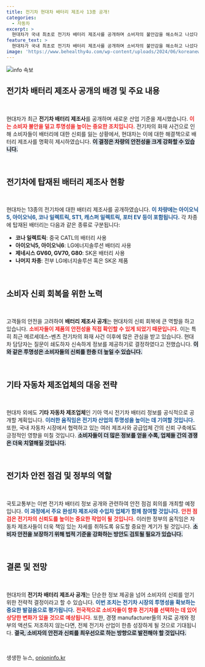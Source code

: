 ```yaml
---
title: 전기차 현대차 배터리 제조사 13종 공개!
categories:
  - 자동차
excerpt: >
  현대차가 국내 최초로 전기차 배터리 제조사를 공개하며 소비자의 불안감을 해소하고 나섰다. 최근 벤츠 전기차 화재로 촉발된 안전 우려 속에서, 현대차는 13종 전기차의 배터리 출처를 밝혔고, 기아도 곧 뒤따를 예정이다. 지금 바로 확인해보세요!
feature_text: >
  현대차가 국내 최초로 전기차 배터리 제조사를 공개하며 소비자의 불안감을 해소하고 나섰다. 최근 벤츠 전기차 화재로 촉발된 안전 우려 속에서, 현대차는 13종 전기차의 배터리 출처를 밝혔고, 기아도 곧 뒤따를 예정이다. 지금 바로 확인해보세요!
image: 'https://www.behealthy4u.com/wp-content/uploads/2024/06/koreanews.jpg'
---
```


<p><img src="https://www.behealthy4u.com/wp-content/uploads/2024/06/koreanews.jpg" alt="info 속보" /></p>

<h2 data-ke-size="size26">전기차 배터리 제조사 공개의 배경 및 주요 내용</h2>

<p data-ke-size="size16">&nbsp;</p>

<p>현대차가 최근 <strong>전기차 배터리 제조사</strong>를 공개하며 새로운 산업 기준을 제시했습니다. <b><span style="color: #ee2323;">이는 소비자 불안을 덜고 투명성을 높이는 중요한 조치입니다.</span></b> 전기차의 화재 사건으로 인해 소비자들이 배터리에 대한 신뢰를 잃는 상황에서, 현대차는 이에 대한 해결책으로 배터리 제조사를 명확히 제시하였습니다. <b><span style="background-color: #21538527;">이 결정은 차량의 안전성을 크게 강화할 수 있습니다.</span></b></p>

<p data-ke-size="size16">&nbsp;</p>

<h2 data-ke-size="size26">전기차에 탑재된 배터리 제조사 현황</h2>

<p data-ke-size="size16">&nbsp;</p>

<p>현대차는 13종의 전기차에 대한 배터리 제조사를 공개하였습니다. <b><span style="color: #1a5490;">이 차량에는 아이오닉5, 아이오닉6, 코나 일렉트릭, ST1, 캐스퍼 일렉트릭, 포터 EV 등이 포함됩니다.</span></b> 각 차종에 탑재된 배터리는 다음과 같은 종류로 구분됩니다:</p>

<ul>
<li><b>코나 일렉트릭</b>: 중국 CATL의 배터리 사용</li>
<li><b>아이오닉5, 아이오닉6</b>: LG에너지솔루션 배터리 사용</li>
<li><b>제네시스 GV60, GV70, G80</b>: SK온 배터리 사용</li>
<li><b>나머지 차종</b>: 전부 LG에너지솔루션 혹은 SK온 제품</li>
</ul>

<p data-ke-size="size16">&nbsp;</p>

<h2 data-ke-size="size26">소비자 신뢰 회복을 위한 노력</h2>

<p data-ke-size="size16">&nbsp;</p>

<p>고객들의 안전을 고려하여 <strong>배터리 제조사 공개</strong>는 현대차의 신뢰 회복에 큰 역할을 하고 있습니다. <b><span style="color: #ee2323;">소비자들이 제품의 안전성을 직접 확인할 수 있게 되었기 때문입니다.</span></b> 이는 특히 최근 메르세데스-벤츠 전기차의 화재 사건 이후에 많은 관심을 받고 있습니다. 현대차 담당자는 질문이 쇄도하자 신속하게 정보를 제공하기로 결정하였다고 전했습니다. <b><span style="background-color: #21538527;">이와 같은 투명성은 소비자들의 신뢰를 한층 더 높일 수 있습니다.</span></b></p>

<p data-ke-size="size16">&nbsp;</p>

<h2 data-ke-size="size26">기타 자동차 제조업체의 대응 전략</h2>

<p data-ke-size="size16">&nbsp;</p>

<p>현대차 외에도 <strong>기타 자동차 제조업체</strong>인 기아 역시 전기차 배터리 정보를 공식적으로 공개할 계획입니다. <b><span style="color: #1a5490;">이러한 움직임은 전기차 산업의 투명성을 높이는 데 기여할 것입니다.</span></b> 또한, 국내 자동차 시장에서 협력하고 있는 여러 제조사와 공급업체 간의 신뢰 구축에도 긍정적인 영향을 미칠 것입니다. <b><span style="background-color: #21538527;">소비자들이 더 많은 정보를 얻을 수록, 업체들 간의 경쟁은 더욱 치열해질 것입니다.</span></b></p>

<p data-ke-size="size16">&nbsp;</p>

<h2 data-ke-size="size26">전기차 안전 점검 및 정부의 역할</h2>

<p data-ke-size="size16">&nbsp;</p>

<p>국토교통부는 이번 전기차 배터리 정보 공개와 관련하여 안전 점검 회의를 개최할 예정입니다. <b><span style="color: #1a5490;">이 과정에서 주요 완성차 제조사와 수입차 업체가 함께 참여할 것입니다.</span></b> <b><span style="color: #ee2323;">안전 점검은 전기차의 신뢰도를 높이는 중요한 작업이 될 것입니다.</span></b> 이러한 정부의 움직임은 자동차 제조사들이 더욱 책임 있는 자세를 취하도록 유도할 중요한 계기가 될 것입니다. <b><span style="background-color: #21538527;">소비자 안전을 보장하기 위해 법적 기준을 강화하는 방안도 검토될 필요가 있습니다.</span></b></p>

<p data-ke-size="size16">&nbsp;</p>

<h2 data-ke-size="size26">결론 및 전망</h2>

<p data-ke-size="size16">&nbsp;</p>

<p>현대차의 <strong>전기차 배터리 제조사 공개</strong>는 단순한 정보 제공을 넘어 소비자의 신뢰를 얻기 위한 전략적 결정이라고 할 수 있습니다. <b><span style="color: #1a5490;">이번 조치는 전기차 시장의 투명성을 확보하는 중요한 발걸음으로 평가됩니다.</span></b> <b><span style="color: #ee2323;">전국적으로 소비자들이 향후 전기차를 선택하는 데 있어 상당한 변화가 있을 것으로 예상됩니다.</span></b> 또한, 경쟁 manufacturer들의 자료 공개와 정부의 액션도 저조하지 않는다면, 전체 전기차 산업이 한층 성장하게 될 것으로 기대됩니다. <b><span style="background-color: #21538527;">결국, 소비자의 안전과 신뢰를 최우선으로 하는 방향으로 발전해야 할 것입니다.</span></b></p>

<p data-ke-size="size16">&nbsp;</p>
생생한 뉴스, <a href="https://onioninfo.kr" rel="dofollow">onioninfo.kr</a>


